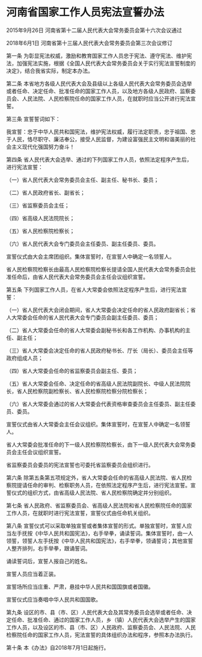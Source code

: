 # 河南省国家工作人员宪法宣誓办法

2015年9月26日 河南省第十二届人民代表大会常务委员会第十六次会议通过

2018年6月1日 河南省第十三届人民代表大会常务委员会第三次会议修订



第一条 为彰显宪法权威，激励和教育国家工作人员忠于宪法、遵守宪法、维护宪法，加强宪法实施，根据《全国人民代表大会常务委员会关于实行宪法宣誓制度的决定》，结合我省实际，制定本办法。

第二条 本省地方各级人民代表大会及县级以上各级人民代表大会常务委员会选举或者任命、决定任命、批准任命的国家工作人员，以及地方各级人民政府、监察委员会、人民法院、人民检察院任命的国家工作人员，在就职时应当公开进行宪法宣誓。

第三条 宣誓誓词如下：

我宣誓：忠于中华人民共和国宪法，维护宪法权威，履行法定职责，忠于祖国、忠于人民，恪尽职守、廉洁奉公，接受人民监督，为建设富强民主文明和谐美丽的社会主义现代化强国努力奋斗！

第四条 省人民代表大会选举、通过的下列国家工作人员，依照法定程序产生后，进行宪法宣誓：

（一）省人民代表大会常务委员会主任、副主任、秘书长、委员；

（二）省人民政府省长、副省长；

（三）省监察委员会主任；

（四）省高级人民法院院长；

（五）省人民检察院检察长；

（六）省人民代表大会专门委员会主任委员、副主任委员、委员。

宣誓仪式由大会主席团组织。集体宣誓时，在宣誓人中确定一名领誓人。

省人民检察院检察长由最高人民检察院检察长提请全国人民代表大会常务委员会批准任命后，由省人民代表大会常务委员会主任会议组织宣誓。

第五条 下列国家工作人员，在省人大常委会依照法定程序产生后，进行宪法宣誓：

（一）省人民代表大会闭会期间，省人大常委会决定任命的省人民政府副省长；省人大常委会任命的省人民代表大会专门委员会副主任委员、委员；

（二）省人大常委会任命的省人大常委会副秘书长和各工作机构、办事机构的主任、副主任；

（三）省人大常委会决定任命的省人民政府秘书长、厅长（局长）、委员会主任等政府组成人员；

（四）省人大常委会任命的省监察委员会副主任、委员；

（五）省人大常委会任命、决定任命的省高级人民法院副院长、中级人民法院院长，省人民检察院副检察长、省人民检察院检察分院检察长；

（六）省人大常委会通过的省人大常委会代表资格审查委员会主任委员、副主任委员、委员。

宣誓仪式由省人大常委会主任会议组织。集体宣誓时，在宣誓人中确定一名领誓人。

省人大常委会批准任命的下一级人民检察院检察长，由下一级人民代表大会常务委员会主任会议组织宣誓。

省监察委员会委员的宪法宣誓也可委托省监察委员会组织进行。

第六条 除第五条第五项规定外，省人大常委会任命的省高级人民法院、省人民检察院提请任命的审判、检察职务人员，在依照法定程序产生后，进行宪法宣誓。宣誓仪式的组织方式，由省高级人民法院、省人民检察院确定并分别组织。

第七条 省人民政府、省监察委员会、省高级人民法院和省人民检察院任命的国家工作人员，在就职时进行宪法宣誓，宣誓仪式由任命机关组织。

第八条 宣誓仪式可以采取单独宣誓或者集体宣誓的形式。单独宣誓时，宣誓人应当左手抚按《中华人民共和国宪法》，右手举拳，诵读誓词。集体宣誓时，由一人领誓，领誓人左手抚按《中华人民共和国宪法》，右手举拳，领诵誓词；其他宣誓人整齐排列，右手举拳，跟诵誓词。

诵读誓词后，宣誓人报自己的姓名。

宣誓人员应当着正装。

宣誓场所应当庄重、严肃，悬挂中华人民共和国国旗或者国徽。

宣誓仪式应当奏唱中华人民共和国国歌。

第九条 设区的市、县（市、区）人民代表大会及其常务委员会选举或者任命、决定任命、批准任命、通过的国家工作人员，乡（镇）人民代表大会选举产生的国家工作人员，以及设区的市、县（市、区）人民政府、监察委员会、人民法院、人民检察院任命的国家工作人员，宪法宣誓的具体组织办法和程序，参照本办法执行。

第十条 本《办法》自2018年7月1日起施行。
